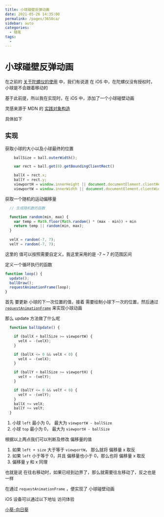 ```yaml
---
title: 小球碰壁反弹动画
date: 2021-05-26 14:35:00
permalink: /pages/3650ca/
sidebar: auto
categories:
  - 随笔
tags:
  - 
---
```

# 小球碰壁反弹动画

在之前的 [关于陀螺仪的使用](./pages/8d3cd0/) 中，我们有说道 在 iOS 中，在陀螺仪没有授权时，小球是不会跟着移动的

基于此前提，所以我在实现时，在 iOS 中，添加了一个小球碰壁动画

灵感来源于 MDN 的 [实践对象构造](https://developer.mozilla.org/zh-CN/docs/Learn/JavaScript/Objects/Object_building_practice)

具体如下

## 实现

获取小球的大小以及小球最终的位置
```js
    ballSize = ball.outerWidth();

    var rect = ball.get(0).getBoundingClientRect()

    ballX = rect.x;
    ballY = rect.y;
    viewportH = window.innerHeight || document.documentElement.clientHeight
    viewportW = window.innerWidth || document.documentElement.clientWidth

```

获取一个随机的运动偏移量

```js
  // 生成随机数的函数

  function random(min, max) {
    var temp = Math.floor(Math.random() * (max - min)) + min
    return temp || random(min, max);
  }
  
  velX = random(-7, 7);
  velY = random(-7, 7);
```

这里的 值可以按照需要自定义，我这里采用的是 -7 ~ 7 的范围区间

定义一个循环执行的函数
```js
function loop() {
  update();
  ballDraw();
  requestAnimationFrame(loop);
}
```
首先 要更新 小球的下一次位置的值，接着 需要绘制小球下一次的位置，然后通过 [`requestAnimationFrame`](https://developer.mozilla.org/zh-CN/docs/Web/API/Window/requestAnimationFrame) 来实现小球动画

那么 update 方法做了什么呢
```js
  function ballUpdate() {

    if (ballX + ballSize >= viewportW) {
      velX = -(velX);
    }

    if (ballX <= 0 && velX < 0) {
      velX = -(velX);
    }

    if (ballY + ballSize >= viewportH) {
      velY = -(velY);
    }

    if (ballY <= 0 && velY < 0) {
      velY = -(velY);
    }
    ballX += velX;
    ballY += velY;
  }
```

1. 小球 `left` 最小为 0， 最大为 `viewportW - ballSize`
2. 小球 `top` 最小为 0， 最大为 `viewportH - ballSize`

根据以上两点我们可以判断及修改 偏移量的值

1. 如果 `left + size` 大于等于 `viewportW`， 那么就将 偏移量 x 取反
2. 如果 `left` 小于等于 0，并且 偏移量也小于 0，那么也将 偏移量 x 取反
3. 偏移量 y 和 x 同理

也就是说 在往右移动时，如果已经到边界了，那么就需要往左移动了，反之也是一样

在通过 `requestAnimationFrame` ，便实现了 小球碰壁动画

iOS 设备可以通过以下地址 访问体验

[小葵-向日葵](https://xiaokui.xin)
